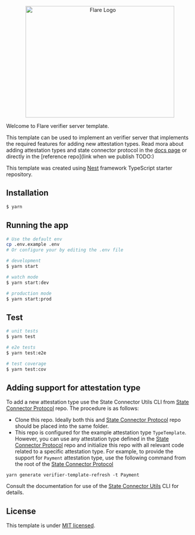 <p align="center">
  <a href="https://flare.network/" target="blank"><img src="https://flare.network/wp-content/uploads/Artboard-1-1.svg" width="400" height="300" alt="Flare Logo" /></a>
</p>

Welcome to Flare verifier server template.

This template can be used to implement an verifier server that implements the required features for adding new attestation types. Read mora about adding attestation types and state connector protocol in the [docs page](https://docs.flare.network/tech/state-connector/) or directly in the [reference repo](link when we publish TODO:)

This template was created using [Nest](https://github.com/nestjs/nest) framework TypeScript starter repository.


## Installation

```bash
$ yarn
```

## Running the app

```bash
# Use the default env 
cp .env.example .env
# Or configure your by editing the .env file

# development
$ yarn start

# watch mode
$ yarn start:dev

# production mode
$ yarn start:prod
```

## Test

```bash
# unit tests
$ yarn test

# e2e tests
$ yarn test:e2e

# test coverage
$ yarn test:cov
```
## Adding support for attestation type

To add a new attestation type use the State Connector Utils CLI from [State Connector Protocol](https://gitlab.com/flarenetwork/state-connector-protocol/) repo. The procedure is as follows:

- Clone this repo. Ideally both this and [State Connector Protocol](https://gitlab.com/flarenetwork/state-connector-protocol/) repo should be placed into the same folder. 
- This repo is configured for the example attestation type `TypeTemplate`. However, you can use any attestation type defined in the [State Connector Protocol](https://gitlab.com/flarenetwork/state-connector-protocol/) repo and initialize this repo with all relevant code related to a specific attestation type. For example, to provide the support for `Payment` attestation type, use the following command from the root of the [State Connector Protocol](https://gitlab.com/flarenetwork/state-connector-protocol/)
```
yarn generate verifier-template-refresh -t Payment
```
Consult the documentation for use of the [State Connector Utils](https://gitlab.com/flarenetwork/state-connector-protocol/) CLI for details.
## License

This template is under [MIT licensed](LICENSE).
